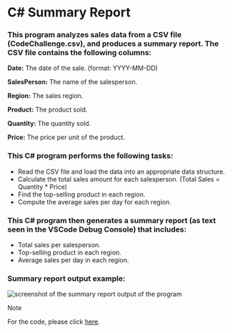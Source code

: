 # C# Summary Report
### This program analyzes sales data from a CSV file (CodeChallenge.csv), and produces a summary report. The CSV file contains the following columns:

**Date:** The date of the sale. (format: YYYY-MM-DD)

**SalesPerson:** The name of the salesperson.

**Region:** The sales region.

**Product:** The product sold.

**Quantity:** The quantity sold.

**Price:** The price per unit of the product.

### This C# program performs the following tasks:
 - Read the CSV file and load the data into an appropriate data structure.
 - Calculate the total sales amount for each salesperson. (Total Sales = Quantity * Price)
 - Find the top-selling product in each region.
 - Compute the average sales per day for each region.

### This C# program then generates a summary report (as text seen in the VSCode Debug Console) that includes:
 - Total sales per salesperson.
 - Top-selling product in each region.
 - Average sales per day in each region.

### Summary report output example:
![screenshot of the summary report output of the program](https://github.com/DaFalafels/CSharpSummaryReport/assets/61887336/e5d81c06-4573-4133-a6e2-5fd586092884)

> [!NOTE]
> For the code, please click [here](SummaryReport/SummaryReport/Program.cs).
